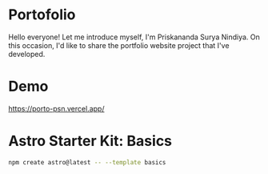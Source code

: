 # Portofolio
Hello everyone! 
Let me introduce myself, I'm Priskananda Surya Nindiya. On this occasion, I'd like to share the portfolio website project that I've developed.

# Demo
https://porto-psn.vercel.app/

# Astro Starter Kit: Basics

```sh
npm create astro@latest -- --template basics
```

